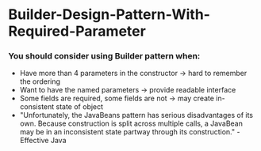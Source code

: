 # Builder-Design-Pattern-With-Required-Parameter

### You should consider using Builder pattern when:

- Have more than 4 parameters in the constructor -> hard to remember the ordering
- Want to have the named parameters -> provide readable interface
- Some fields are required, some fields are not -> may create in-consistent state of object
- "Unfortunately, the JavaBeans pattern has serious disadvantages of its own. Because construction is split across multiple calls, a JavaBean may be in an inconsistent state partway through its construction." - Effective Java
